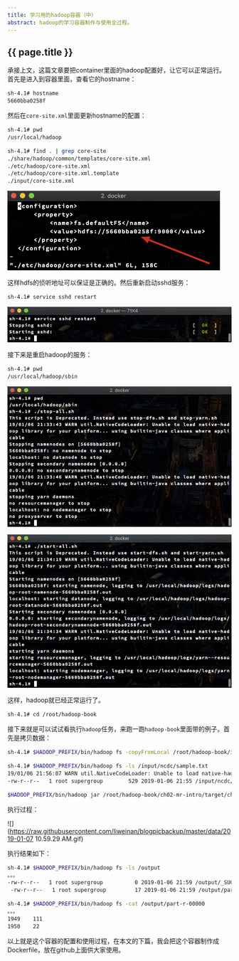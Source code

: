 ```yaml
---
title: 学习用的hadoop容器（中）
abstract: hadoop的学习容器制作与使用全过程。
---
```


## {{ page.title }}


承接上文，这篇文章要把container里面的hadoop配置好，让它可以正常运行。首先是进入到容器里面，查看它的hostname：

```bash
sh-4.1# hostname
5660bba0258f
```

然后在`core-site.xml`里面更新hostname的配置：

```bash
sh-4.1# pwd
/usr/local/hadoop
```

```bash
sh-4.1# find . | grep core-site
./share/hadoop/common/templates/core-site.xml
./etc/hadoop/core-site.xml
./etc/hadoop/core-site.xml.template
./input/core-site.xml
```

![](https://raw.githubusercontent.com/liweinan/blogpicbackup/master/data/CF18D451-7DEE-4134-AD9A-A9EB8A260014.png)

这样hdfs的侦听地址可以保证是正确的。然后重新启动sshd服务：

```bash
sh-4.1# service sshd restart
```

![](https://raw.githubusercontent.com/liweinan/blogpicbackup/master/data/D9B696BE-8B1D-4A83-911D-FD0688CF5BA1.png)

接下来是重启hadoop的服务：

```bash
sh-4.1# pwd
/usr/local/hadoop/sbin
```

![](https://raw.githubusercontent.com/liweinan/blogpicbackup/master/data/24848CF0-3642-4EEE-96EB-99E6F5404C52.png)

![](https://raw.githubusercontent.com/liweinan/blogpicbackup/master/data/BBFC2A4C-C042-4EBC-9637-B43AD9035F46.png)

这样，hadoop就已经正常运行了。

```bash
sh-4.1# cd /root/hadoop-book
```

接下来就是可以试试看执行`hadoop`任务，来跑一跑`hadoop-book`里面带的例子。首先是拷贝数据：

```bash
sh-4.1# $HADOOP_PREFIX/bin/hadoop fs -copyFromLocal /root/hadoop-book/input /input2
```

```bash
sh-4.1# $HADOOP_PREFIX/bin/hadoop fs -ls /input/ncdc/sample.txt
19/01/06 21:56:07 WARN util.NativeCodeLoader: Unable to load native-hadoop library for your platform... using builtin-java classes where applicable
-rw-r--r--   1 root supergroup        529 2019-01-06 21:55 /input/ncdc/sample.txt
```

```bash
$HADOOP_PREFIX/bin/hadoop jar /root/hadoop-book/ch02-mr-intro/target/ch02-mr-intro-4.0.jar MaxTemperature /input/ncdc/sample.txt /output
```

执行过程：

![](https://raw.githubusercontent.com/liweinan/blogpicbackup/master/data/2019-01-07 10.59.29 AM.gif)

执行结果如下：

```bash
sh-4.1# $HADOOP_PREFIX/bin/hadoop fs -ls /output
。。。
-rw-r--r--   1 root supergroup          0 2019-01-06 21:59 /output/_SUCCESS
 -rw-r--r--   1 root supergroup         17 2019-01-06 21:59 /output/part-r-00000
```

```bash
sh-4.1# $HADOOP_PREFIX/bin/hadoop fs -cat /output/part-r-00000
。。。
1949	111
1950	22
```

以上就是这个容器的配置和使用过程，在本文的下篇，我会把这个容器制作成Dockerfile，放在github上面供大家使用。




